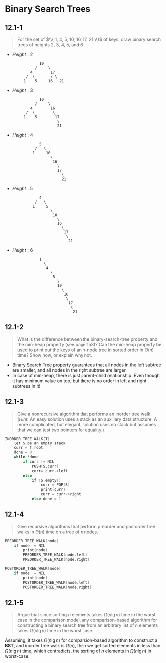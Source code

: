 # Binary Search Trees

## 12.1-1

> For the set of $\\{ 1, 4, 5, 10, 16, 17, 21 \\}$ of keys, draw binary search trees of heights $2$, $3$, $4$, $5$, and $6$.

- $Height : 2$

    ```code
                10
              /     \
            4        17
          /  \       / \
         1    5     16   21
    ```
- $Height : 3$

    ```code
                10
              /     \
            4        16
          /  \        \
         1    5        17
                        \
                        21
    ```
- $Height : 4$

    ```code
                5
              /   \
             1     10
                     \
                      16
                        \
                        17
                          \
                          21
    ```
- $Height : 5$

    ```code
                4
              /   \
             1     5
                     \
                      10
                        \
                        16
                          \
                           17
                            \
                             21
    ```
- $Height : 6$

    ```code
                1
                  \
                   4
                     \
                      5
                        \
                        10
                          \
                           16
                            \
                             17
                              \
                               21
    ```

## 12.1-2

> What is the difference between the binary-search-tree property and the min-heap property (see page 153)? Can the min-heap property be used to print out the keys of an $n$-node tree in sorted order in $O(n)$ time? Show how, or explain why not.

- Binary Search Tree property guarantees that all nodes in the left subtree are smaller, and all nodes in the right subtree are larger.
- In case of min-heap, there is just parent-child relationship.
Even though it has minimum value on top, but there is no order in left and right subtrees in it!

## 12.1-3

> Give a nonrecursive algorithm that performs an inorder tree walk. ($\textit{Hint:}$ An easy solution uses a stack as an auxiliary data structure. A more complicated, but elegant, solution uses no stack but assumes that we can test two pointers for equality.)

```cpp
INORDER_TREE_WALK(T)
    let S be an empty stack
    curr = T.root
    done = 0
    while !done
        if curr != NIL
            PUSH(S,curr)
            curr= curr->left
        else 
            if !S.empty()
                curr = POP(S)
                print(curr)
                curr = curr->right
            else done = 1
```

## 12.1-4

> Give recursive algorithms that perform preorder and postorder tree walks in $\Theta(n)$ time on a tree of $n$ nodes.

```cpp
PREORDER_TREE_WALK(node)
    if node != NIL
        print(node)
        PREORDER_TREE_WALK(node.left)
        PREORDER_TREE_WALK(node.right)
```

```cpp
POSTORDER_TREE_WALK(node)
    if node != NIL
        print(node)
        POSTORDER_TREE_WALK(node.left)
        POSTORDER_TREE_WALK(node.right)
```

## 12.1-5

> Argue that since sorting $n$ elements takes $\Omega(n\lg n)$ time in the worst case in the comparison model, any comparison-based algorithm for constructing a binary search tree from an arbitrary list of $n$ elements takes $\Omega(n\lg n)$ time in the worst case.

Assuming, it takes $\Omega(n \lg n)$ for comparsion-based algorithm to construct a **BST**, and inorder tree walk is $\Omega(n)$, then we get sorted elements in less than $\Omega(n \lg n)$ time, which contradicts, the sorting of $n$ elements in $\Omega(n \lg n)$ in worst-case.